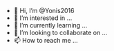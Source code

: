 - 👋 Hi, I’m @Yonis2016
- 👀 I’m interested in ...
- 🌱 I’m currently learning ...
- 💞️ I’m looking to collaborate on ...
- 📫 How to reach me ...

<!---
Yonis2016/Yonis2016 is a ✨ special ✨ repository because its `README.md` (this file) appears on your GitHub profile.
You can click the Preview link to take a look at your changes.
